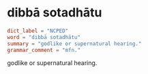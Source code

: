 # dibbā sotadhātu

``` toml
dict_label = "NCPED"
word = "dibbā sotadhātu"
summary = "godlike or supernatural hearing."
grammar_comment = "mfn."
```

godlike or supernatural hearing.

